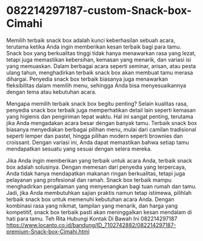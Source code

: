 # 082214297187-custom-Snack-box-Cimahi
Memilih terbaik snack box adalah kunci keberhasilan sebuah acara, terutama ketika Anda ingin memberikan kesan terbaik bagi para tamu. Snack box yang berkualitas tinggi tidak hanya menawarkan rasa yang lezat, tetapi juga memastikan kebersihan, kemasan yang menarik, dan variasi isi yang memuaskan. Dalam berbagai acara seperti seminar, arisan, atau pesta ulang tahun, menghadirkan terbaik snack box akan membuat tamu merasa dihargai. Penyedia snack box terbaik biasanya juga menawarkan fleksibilitas dalam memilih menu, sehingga Anda bisa menyesuaikannya dengan tema atau kebutuhan acara.

Mengapa memilih terbaik snack box begitu penting? Selain kualitas rasa, penyedia snack box terbaik juga memperhatikan detail lain seperti kemasan yang higienis dan pengiriman tepat waktu. Hal ini sangat penting, terutama jika Anda mengadakan acara besar dengan banyak tamu. Terbaik snack box biasanya menyediakan berbagai pilihan menu, mulai dari camilan tradisional seperti lemper dan pastel, hingga pilihan modern seperti brownies dan croissant. Dengan variasi ini, Anda dapat memastikan bahwa setiap tamu mendapatkan sesuatu yang sesuai dengan selera mereka.

Jika Anda ingin memberikan yang terbaik untuk acara Anda, terbaik snack box adalah solusinya. Dengan memesan dari penyedia yang terpercaya, Anda tidak hanya mendapatkan makanan ringan berkualitas, tetapi juga pelayanan yang profesional dan ramah. Snack box terbaik mampu menghadirkan pengalaman yang menyenangkan bagi tuan rumah dan tamu. Jadi, jika Anda membutuhkan sajian praktis namun tetap istimewa, pilihlah terbaik snack box untuk memenuhi kebutuhan acara Anda. Dengan kombinasi rasa yang nikmat, tampilan yang menarik, dan harga yang kompetitif, snack box terbaik pasti akan meninggalkan kesan mendalam di hati para tamu.
Teh Rita Hubungi Kontak Di Bawah Ini 082214297187
https://www.locanto.co.id/bandung/ID_7102742882/082214297187-premium-Snack-box-Cimahi.html
